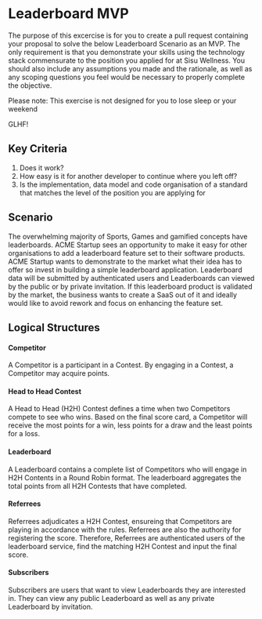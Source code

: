 # Leaderboard MVP

The purpose of this excercise is for you to create a pull request containing your proposal to solve the below Leaderboard Scenario as an MVP. The only requirement is that you demonstrate your skills using the technology stack commensurate to the position you applied for at Sisu Wellness. You should also include any assumptions you made and the rationale, as well as any scoping questions you feel would be necessary to properly complete the objective.

Please note: This exercise is not designed for you to lose sleep or your weekend

GLHF!

## Key Criteria

1. Does it work?
2. How easy is it for another developer to continue where you left off?
3. Is the implementation, data model and code organisation of a standard that matches the level of the position you are applying for

## Scenario
The overwhelming majority of Sports, Games and gamified concepts have leaderboards. ACME Startup sees an opportunity to make it easy for other organisations to add a leaderboard feature set to their software products. ACME Startup wants to demonstrate to the market what their idea has to offer so invest in building a simple leaderboard application. Leaderboard data will be submitted by authenticated users and Leaderboards can viewed by the public or by private invitation. If this leaderboard product is validated by the market, the business wants to create a SaaS out of it and ideally would like to avoid rework and focus on enhancing the feature set.

## Logical Structures
#### Competitor
A Competitor is a participant in a Contest. By engaging in a Contest, a Competitor may acquire points.

#### Head to Head Contest
A Head to Head (H2H) Contest defines a time when two Competitors compete to see who wins. Based on the final score card, a Competitor will receive the most points for a win, less points for a draw and the least points for a loss.

#### Leaderboard
A Leaderboard contains a complete list of Competitors who will engage in H2H Contents in a Round Robin format. The leaderboard aggregates the total points from all H2H Contests that have completed.

#### Referrees
Referrees adjudicates a H2H Contest, ensureing that Competitors are playing in accordance with the rules. Referrees are also the authority for registering the score. Therefore, Referrees are authenticated users of the leaderboard service, find the matching H2H Contest and input the final score.

#### Subscribers
Subscribers are users that want to view Leaderboards they are interested in. They can view any public Leaderboard as well as any private Leaderboard by invitation.
